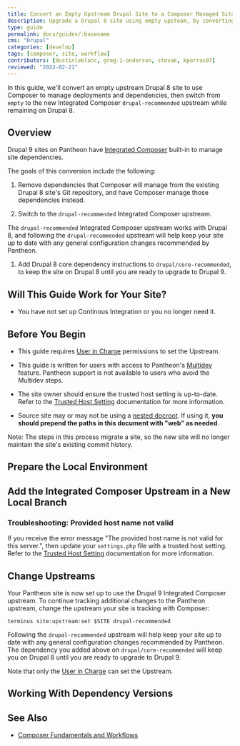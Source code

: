 ```yaml
---
title: Convert an Empty Upstream Drupal Site to a Composer Managed Site
description: Upgrade a Drupal 8 site using empty upsteam, by converting it to a Composer-managed Drupal 8 site on the new Integrated Composer framework. 
type: guide
permalink: docs/guides/:basename
cms: "Drupal"
categories: [develop]
tags: [composer, site, workflow]
contributors: [dustinleblanc, greg-1-anderson, stovak, kporras07]
reviewed: "2022-02-21"
---
```


In this guide, we'll convert an empty upstream Drupal 8 site to use Composer to manage deployments and dependencies, then switch from `empty` to the new Integrated Composer `drupal-recommended` upstream while remaining on Drupal 8.

## Overview

Drupal 9 sites on Pantheon have [Integrated Composer](/integrated-composer) built-in to manage site dependencies.

The goals of this conversion include the following: 

1. Remove dependencies that Composer will manage from the existing Drupal 8 site's Git repository, and have Composer manage those dependencies instead.

1. Switch to the `drupal-recommended` Integrated Composer upstream.

The `drupal-recommended` Integrated Composer upstream works with Drupal 8, and following the `drupal-recommended` upstream will help keep your site up to date with any general configuration changes recommended by Pantheon.

1. Add Drupal 8 core dependency instructions to `drupal/core-recommended`, to keep the site on Drupal 8 until you are ready to upgrade to Drupal 9.

## Will This Guide Work for Your Site?

<Partial file="drupal-9/upgrade-site-requirements-from-empty.md" />

- You have not set up Continous Integration or you no longer need it. 

## Before You Begin

- This guide requires [User in Charge](/change-management#site-level-roles-and-permissions) permissions to set the Upstream.

- This guide is written for users with access to Pantheon's [Multidev](/multidev) feature. Pantheon support is not available to users who avoid the Multidev steps.

- The site owner should ensure the trusted host setting is up-to-date. Refer to the [Trusted Host Setting](/settings-php#trusted-host-setting) documentation for more information.

- Source site may or may not be using a [nested docroot](https://pantheon.io/docs/nested-docroot). If using it, **you should prepend the paths in this document with "web" as needed**.

Note: The steps in this process migrate a site, so the new site will no longer maintain the site's existing commit history.

## Prepare the Local Environment

<Partial file="drupal-9/prepare-local-environment-no-clone.md" />

## Add the Integrated Composer Upstream in a New Local Branch

<Partial file="drupal-8-convert-to-composer-from-empty.md" />

### Troubleshooting: Provided host name not valid

If you receive the error message "The provided host name is not valid for this server.", then update your `settings.php` file with a trusted host setting. Refer to the [Trusted Host Setting](/settings-php#trusted-host-setting) documentation for more information.

## Change Upstreams

Your Pantheon site is now set up to use the Drupal 9 Integrated Composer upstream. To continue tracking additional changes to the Pantheon upstream, change the upstream your site is tracking with Composer:

```bash{promptUser:user}
terminus site:upstream:set $SITE drupal-recommended
```

Following the `drupal-recommended` upstream will help keep your site up to date with any general configuration changes recommended by Pantheon. The dependency you added above on `drupal/core-recommended` will keep you on Drupal 8 until you are ready to upgrade to Drupal 9.

Note that only the [User in Charge](/change-management#site-level-roles-and-permissions) can set the Upstream.

## Working With Dependency Versions

<Partial file="composer-updating.md" />

## See Also

- [Composer Fundamentals and Workflows](/composer)
